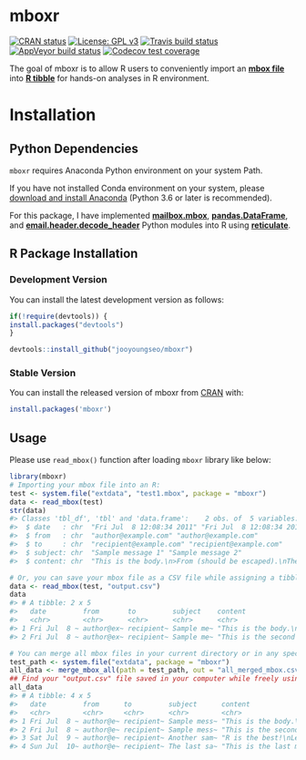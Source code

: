 mboxr
=====

<!-- badges: start -->

[![CRAN
status](https://www.r-pkg.org/badges/version/mboxr)](https://cran.r-project.org/package=mboxr)
[![License: GPL
v3](https://img.shields.io/badge/License-GPL%20v3-blue.svg)](http://www.gnu.org/licenses/gpl-3.0)
[![Travis build
status](https://travis-ci.org/jooyoungseo/mboxr.svg?branch=master)](https://travis-ci.org/jooyoungseo/mboxr)
[![AppVeyor build
status](https://ci.appveyor.com/api/projects/status/github/jooyoungseo/mboxr?branch=master&svg=true)](https://ci.appveyor.com/project/jooyoungseo/mboxr)
[![Codecov test
coverage](https://codecov.io/gh/jooyoungseo/mboxr/branch/master/graph/badge.svg)](https://codecov.io/gh/jooyoungseo/mboxr?branch=master)
<!-- badges: end -->

The goal of mboxr is to allow R users to conveniently import an [**mbox
file**](https://en.wikipedia.org/wiki/Mbox) into [**R
tibble**](https://tibble.tidyverse.org/) for hands-on analyses in R
environment.

Installation
============

Python Dependencies
-------------------

`mboxr` requires Anaconda Python environment on your system Path.

If you have not installed Conda environment on your system, please
[download and install Anaconda](https://www.anaconda.com/download/)
(Python 3.6 or later is recommended).

For this package, I have implemented
[**mailbox.mbox**](https://docs.python.org/3/library/mailbox.html),
[**pandas.DataFrame**](https://pandas.pydata.org/), and
[**email.header.decode\_header**](https://docs.python.org/3/library/email.header.html)
Python modules into R using
[**reticulate**](https://rstudio.github.io/reticulate/).

R Package Installation
----------------------

### Development Version

You can install the latest development version as follows:

``` r
if(!require(devtools)) {
install.packages("devtools")
}

devtools::install_github("jooyoungseo/mboxr")
```

### Stable Version

You can install the released version of mboxr from
[CRAN](https://CRAN.R-project.org) with:

``` r
install.packages('mboxr')
```

Usage
-----

Please use `read_mbox()` function after loading `mboxr` library like
below:

``` r
library(mboxr)
# Importing your mbox file into an R:
test <- system.file("extdata", "test1.mbox", package = "mboxr")
data <- read_mbox(test)
str(data)
#> Classes 'tbl_df', 'tbl' and 'data.frame':    2 obs. of  5 variables:
#>  $ date   : chr  "Fri Jul  8 12:08:34 2011" "Fri Jul  8 12:08:34 2011"
#>  $ from   : chr  "author@example.com" "author@example.com"
#>  $ to     : chr  "recipient@example.com" "recipient@example.com"
#>  $ subject: chr  "Sample message 1" "Sample message 2"
#>  $ content: chr  "This is the body.\n>From (should be escaped).\nThere are 3 lines.\n" "This is the second body.\n"

# Or, you can save your mbox file as a CSV file while assigning a tibble variable at the same time like below:
data <- read_mbox(test, "output.csv")
data
#> # A tibble: 2 x 5
#>   date         from       to         subject    content                    
#>   <chr>        <chr>      <chr>      <chr>      <chr>                      
#> 1 Fri Jul  8 ~ author@ex~ recipient~ Sample me~ "This is the body.\n>From ~
#> 2 Fri Jul  8 ~ author@ex~ recipient~ Sample me~ "This is the second body.\~

# You can merge all mbox files in your current directory or in any specified path into one tibble and save csv file for the integrated one:
test_path <- system.file("extdata", package = "mboxr")
all_data <- merge_mbox_all(path = test_path, out = "all_merged_mbox.csv")
## Find your "output.csv" file saved in your computer while freely using the imported tibble in your R session!
all_data
#> # A tibble: 4 x 5
#>   date         from      to         subject      content                   
#>   <chr>        <chr>     <chr>      <chr>        <chr>                     
#> 1 Fri Jul  8 ~ author@e~ recipient~ Sample mess~ "This is the body.\n>From~
#> 2 Fri Jul  8 ~ author@e~ recipient~ Sample mess~ "This is the second body.~
#> 3 Sat Jul  9 ~ author@e~ recipient~ Another sam~ "R is the best!\nLet's us~
#> 4 Sun Jul  10~ author@e~ recipient~ The last sa~ "This is the last message
```
